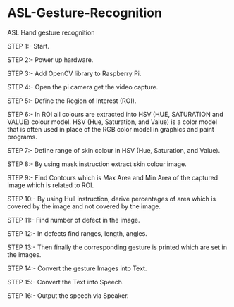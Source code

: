 # ASL-Gesture-Recognition
ASL Hand gesture recognition

STEP 1:- Start.

STEP 2:- Power up hardware.

STEP 3:- Add OpenCV library to Raspberry Pi.

STEP 4:- Open the pi camera get the video capture.

STEP 5:- Define the Region of Interest (ROI).

STEP 6:- In ROI all colours are extracted into HSV (HUE, SATURATION and VALUE)
colour model. HSV (Hue, Saturation, and Value) is a color model that is often used in place
of the RGB color model in graphics and paint programs.

STEP 7:- Define range of skin colour in HSV (Hue, Saturation, and Value).

STEP 8:- By using mask instruction extract skin colour image.

STEP 9:- Find Contours which is Max Area and Min Area of the captured image which is
related to ROI.

STEP 10:- By using Hull instruction, derive percentages of area which is covered by the
image and not covered by the image.

STEP 11:- Find number of defect in the image.

STEP 12:- In defects find ranges, length, angles.

STEP 13:- Then finally the corresponding gesture is printed which are set in the images.

STEP 14:- Convert the gesture Images into Text.

STEP 15:- Convert the Text into Speech.

STEP 16:- Output the speech via Speaker.
